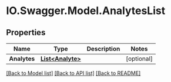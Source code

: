 # IO.Swagger.Model.AnalytesList
## Properties

Name | Type | Description | Notes
------------ | ------------- | ------------- | -------------
**Analytes** | [**List&lt;Analyte&gt;**](Analyte.md) |  | [optional] 

[[Back to Model list]](../README.md#documentation-for-models) [[Back to API list]](../README.md#documentation-for-api-endpoints) [[Back to README]](../README.md)


